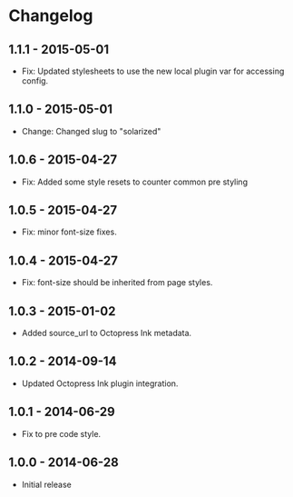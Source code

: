 # Changelog

## 1.1.1 - 2015-05-01
- Fix: Updated stylesheets to use the new local plugin var for accessing config.

## 1.1.0 - 2015-05-01
- Change: Changed slug to "solarized"

## 1.0.6 - 2015-04-27
- Fix: Added some style resets to counter common pre styling

## 1.0.5 - 2015-04-27
- Fix: minor font-size fixes.

## 1.0.4 - 2015-04-27
- Fix: font-size should be inherited from page styles.

## 1.0.3 - 2015-01-02
- Added source_url to Octopress Ink metadata.

## 1.0.2 - 2014-09-14
- Updated Octopress Ink plugin integration.

## 1.0.1 - 2014-06-29
- Fix to pre code style.

## 1.0.0 - 2014-06-28
- Initial release

